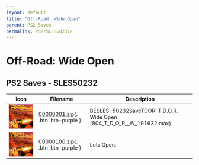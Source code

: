 ```yaml
---
layout: default
title: "Off-Road: Wide Open"
parent: PS2 Saves
permalink: PS2/SLES50232/
---
```

# Off-Road: Wide Open

## PS2 Saves - SLES50232

| Icon | Filename | Description |
|------|----------|-------------|
| ![Off-Road: Wide Open](icon0.png) | [00000001.zip](00000001.zip){: .btn .btn-purple } | BESLES-50232SaveTDOR: T.D.O.R. Wide Open (804_T_D_O_R__W_191632.max) |
| ![Off-Road: Wide Open](icon0.png) | [00000100.zip](00000100.zip){: .btn .btn-purple } | Lots Open. |
